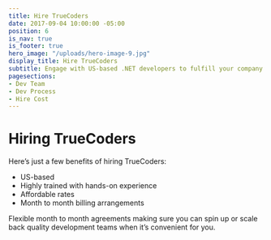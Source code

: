 ```yaml
---
title: Hire TrueCoders
date: 2017-09-04 10:00:00 -05:00
position: 6
is_nav: true
is_footer: true
hero_image: "/uploads/hero-image-9.jpg"
display_title: Hire TrueCoders
subtitle: Engage with US-based .NET developers to fulfill your company’s needs
pagesections:
- Dev Team
- Dev Process
- Hire Cost
---
```


# Hiring TrueCoders

Here’s just a few benefits of hiring TrueCoders:

* US-based
* Highly trained with hands-on experience
* Affordable rates
* Month to month billing arrangements

Flexible month to month agreements making sure you can spin up or scale back quality development teams when it’s convenient for you.
